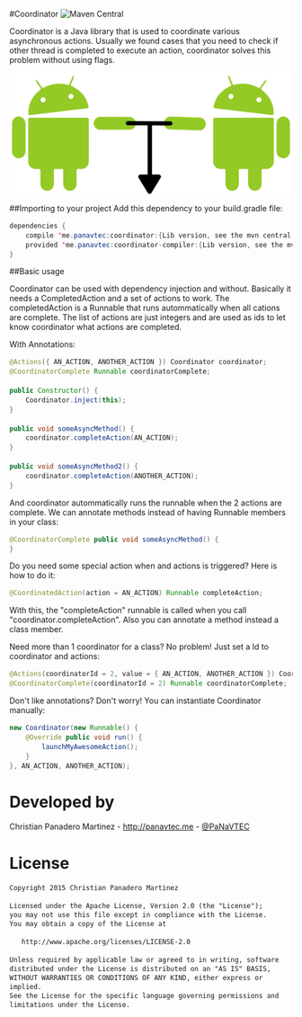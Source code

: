 #Coordinator 
 ![Maven Central](https://img.shields.io/maven-central/v/me.panavtec/coordinator.svg)
 
Coordinator is a Java library that is used to coordinate various asynchronous actions. Usually we found cases that you need to check if other thread is completed to execute an action, coordinator solves this problem without using flags.

![Logo](art/coordinator.png)

##Importing to your project
Add this dependency to your build.gradle file:

```java
dependencies {
    compile 'me.panavtec:coordinator:{Lib version, see the mvn central badge}'
    provided 'me.panavtec:coordinator-compiler:{Lib version, see the mvn central badge}'
}
```

##Basic usage

Coordinator can be used with dependency injection and without. Basically it needs a CompletedAction and a set of actions to work. The completedAction is a Runnable that runs autommatically when all cations are complete. The list of actions are just integers and are used as ids to let know coordinator what actions are completed.

With Annotations:

```java
@Actions({ AN_ACTION, ANOTHER_ACTION }) Coordinator coordinator;
@CoordinatorComplete Runnable coordinatorComplete;

public Constructor() {
	Coordinator.inject(this);
}

public void someAsyncMethod() {
	coordinator.completeAction(AN_ACTION);
}

public void someAsyncMethod2() {
	coordinator.completeAction(ANOTHER_ACTION);
}

```

And coordinator autommatically runs the runnable when the 2 actions are complete. We can annotate methods instead of having Runnable members in your class:

```java
@CoordinatorComplete public void someAsyncMethod() {
}
```

Do you need some special action when and actions is triggered? Here is how to do it:
```java
@CoordinatedAction(action = AN_ACTION) Runnable completeAction;
```

With this, the "completeAction" runnable is called when you call "coordinator.completeAction". Also you can annotate a method instead a class member.

Need more than 1 coordinator for a class? No problem! Just set a Id to coordinator and actions:

```java
@Actions(coordinatorId = 2, value = { AN_ACTION, ANOTHER_ACTION }) Coordinator coordinator;
@CoordinatorComplete(coordinatorId = 2) Runnable coordinatorComplete;
```

Don't like annotations? Don't worry! You can instantiate Coordinator manually:

```java
new Coordinator(new Runnable() {
	@Override public void run() {
		launchMyAwesomeAction();
	}
}, AN_ACTION, ANOTHER_ACTION);
```

Developed by
============
Christian Panadero Martinez - <a href="http://panavtec.me">http://panavtec.me</a> - <a href="https://twitter.com/panavtec">@PaNaVTEC</a>

License
=======

    Copyright 2015 Christian Panadero Martinez

    Licensed under the Apache License, Version 2.0 (the "License");
    you may not use this file except in compliance with the License.
    You may obtain a copy of the License at

       http://www.apache.org/licenses/LICENSE-2.0

    Unless required by applicable law or agreed to in writing, software
    distributed under the License is distributed on an "AS IS" BASIS,
    WITHOUT WARRANTIES OR CONDITIONS OF ANY KIND, either express or implied.
    See the License for the specific language governing permissions and
    limitations under the License.